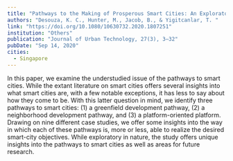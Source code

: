 ```yaml
---
title: "Pathways to the Making of Prosperous Smart Cities: An Exploratory Study on the Best Practice"
authors: "Desouza, K. C., Hunter, M., Jacob, B., & Yigitcanlar, T. "
link: "https://doi.org/10.1080/10630732.2020.1807251"
institution: "Others"
publication: "Journal of Urban Technology, 27(3), 3–32"
pubDate: "Sep 14, 2020"
cities:
  - Singapore
---
```


In this paper, we examine the understudied issue of the pathways to smart cities. While the extant literature on smart cities offers several insights into what smart cities are, with a few notable exceptions, it has less to say about how they come to be. With this latter question in mind, we identify three pathways to smart cities: (1) a greenfield development pathway, (2) a neighborhood development pathway, and (3) a platform-oriented platform. Drawing on nine different case studies, we offer some insights into the way in which each of these pathways is, more or less, able to realize the desired smart-city objectives. While exploratory in nature, the study offers unique insights into the pathways to smart cities as well as areas for future research.
